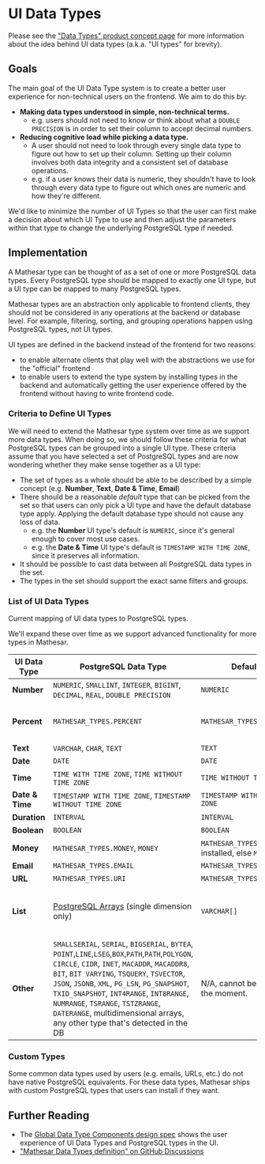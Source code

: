 # UI Data Types

Please see the ["Data Types" product concept page](/archive/product/concepts/data-types) for more information about the idea behind UI data types (a.k.a. "UI types" for brevity).

## Goals
The main goal of the UI Data Type system is to create a better user experience for non-technical users on the frontend. We aim to do this by:

- **Making data types understood in simple, non-technical terms.**
  - e.g. users should not need to know or think about what a `DOUBLE PRECISION` is in order to set their column to accept decimal numbers.
- **Reducing cognitive load while picking a data type.**
  - A user should not need to look through every single data type to figure out how to set up their column. Setting up their column involves both data integrity and a consistent set of database operations.
  - e.g. if a user knows their data is numeric, they shouldn't have to look through every data type to figure out which ones are numeric and how they're different.

We'd like to minimize the number of UI Types so that the user can first make a decision about which UI Type to use and then adjust the parameters within that type to change the underlying PostgreSQL type if needed.

## Implementation
A Mathesar type can be thought of as a set of one or more PostgreSQL data types. Every PostgreSQL type should be mapped to exactly one UI type, but a UI type can be mapped to many PostgreSQL types.

Mathesar types are an abstraction only applicable to frontend clients, they should not be considered in any operations at the backend or database level. For example, filtering, sorting, and grouping operations happen using PostgreSQL types, not UI types.

UI types are defined in the backend instead of the frontend for two reasons:

- to enable alternate clients that play well with the abstractions we use for the "official" frontend
- to enable users to extend the type system by installing types in the backend and automatically getting the user experience offered by the frontend without having to write frontend code.

### Criteria to Define UI Types
We will need to extend the Mathesar type system over time as we support more data types. When doing so, we should follow these criteria for what PostgreSQL types can be grouped into a single UI type. These criteria assume that you have selected a set of PostgreSQL types and are now wondering whether they make sense together as a UI type:

- The set of types as a whole should be able to be described by a simple concept (e.g. **Number**, **Text**, **Date & Time**, **Email**)
- There should be a reasonable *default* type that can be picked from the set so that users can only pick a UI type and have the default database type apply. Applying the default database type should not cause any loss of data.
  - e.g. the **Number** UI type's default is `NUMERIC`, since it's general enough to cover most use cases.
  - e.g. the **Date & Time** UI type's default is `TIMESTAMP WITH TIME ZONE`, since it preserves all information.
- It should be possible to cast data between all PostgreSQL data types in the set.
- The types in the set should support the exact same filters and groups.

### List of UI Data Types
Current mapping of UI data types to PostgreSQL types.

We'll expand these over time as we support advanced functionality for more types in Mathesar.

| UI Data Type | PostgreSQL Data Type | Default | Notes |
|-|-|-|-|
| **Number** | `NUMERIC`, `SMALLINT`, `INTEGER`, `BIGINT`, `DECIMAL`, `REAL`, `DOUBLE PRECISION` | `NUMERIC` |  |
| **Percent** | `MATHESAR_TYPES.PERCENT` | `MATHESAR_TYPES.PERCENT` | Custom type implemented as domain around `DOUBLE PRECISION` |
| **Text** | `VARCHAR`, `CHAR`, `TEXT` | `TEXT` | |
| **Date** | `DATE` | `DATE` | |
| **Time** | `TIME WITH TIME ZONE`, `TIME WITHOUT TIME ZONE` | `TIME WITHOUT TIME ZONE` | |
| **Date & Time** | `TIMESTAMP WITH TIME ZONE`, `TIMESTAMP WITHOUT TIME ZONE` | `TIMESTAMP WITH TIME ZONE` | |
| **Duration** | `INTERVAL` | `INTERVAL` | |
| **Boolean** | `BOOLEAN` | `BOOLEAN` | |
| **Money** | `MATHESAR_TYPES.MONEY`, `MONEY` | `MATHESAR_TYPES.MONEY` if installed, else `MONEY` | `MATHESAR_TYPES.MONEY` is a custom type |
| **Email** | `MATHESAR_TYPES.EMAIL` | `MATHESAR_TYPES.EMAIL` |  |
| **URL** | `MATHESAR_TYPES.URI` | `MATHESAR_TYPES.URI` | Custom type |
| **List** | [PostgreSQL Arrays](https://www.postgresql.org/docs/13/arrays.html) (single dimension only) | `VARCHAR[]` | We should support all database and display options for whatever data type that the array is set to. |
| **Other** | `SMALLSERIAL`, `SERIAL`, `BIGSERIAL`, `BYTEA`, `POINT`,`LINE`,`LSEG`,`BOX`,`PATH`,`PATH`,`POLYGON`, `CIRCLE`, `CIDR`, `INET`, `MACADDR`, `MACADDR8`, `BIT`, `BIT VARYING`, `TSQUERY`, `TSVECTOR`, `JSON`, `JSONB`, `XML`, `PG_LSN`, `PG_SNAPSHOT`, `TXID_SNAPSHOT`, `INT4RANGE`, `INT8RANGE`, `NUMRANGE`, `TSRANGE`, `TSTZRANGE`, `DATERANGE`, multidimensional arrays, any other type that's detected in the DB | N/A, cannot be set at the moment. | These types are native PostgreSQL data types that we don't support any advanced functionality for yet. |

### Custom Types
Some common data types used by users (e.g. emails, URLs, etc.) do not have native PostgreSQL equivalents. For these data types, Mathesar ships with custom PostgreSQL types that users can install if they want.

## Further Reading
- The [Global Data Type Components design spec](/archive/product/design/specs/global-data-type-components) shows the user experience of UI Data Types and PostgreSQL types in the UI.
- ["Mathesar Data Types definition" on GitHub Discussions](https://github.com/mathesar-foundation/mathesar/discussions/959)
